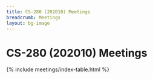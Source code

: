 ```yaml
---
title: CS-280 (202010) Meetings
breadcrumb: Meetings
layout: bg-image
---
```

# CS-280 (202010) Meetings

{% include meetings/index-table.html %}
